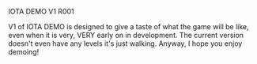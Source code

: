 IOTA DEMO V1 R001

V1 of IOTA DEMO is designed to give a taste of what the game will be like, even when it is very, VERY early on in development. The current version doesn't even have any levels it's just walking. Anyway, I hope you enjoy demoing!